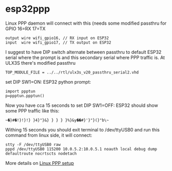 # esp32ppp

Linux PPP daemon will connect with this
(needs some modified passthru for GPIO 16=RX 17=TX

    output wire wifi_gpio16, // RX input on ESP32
    input  wire wifi_gpio17, // TX output on ESP32

I suggest to have DIP switch alternate between passthru
to default ESP32 serial where the prompt is and this secondary
serial where PPP traffic is. At ULX3S there's modified passthru

    TOP_MODULE_FILE = ../../rtl/ulx3s_v20_passthru_serial2.vhd

set DIP SW1=ON: ESP32 python prompt:

    import ppptun
    p=ppptun.ppptun()

Now you have cca 15 seconds to set DIP SW1=OFF: ESP32 should show some PPP
traffic like this:

    ~�}#�!}!}!} }4}"}&} } } } }%}&y��#}'}"}(}"b\~

Withing 15 seconds you should exit terminal to /dev/ttyUSB0 and run this command from linux side,
it will connect:

    stty -F /dev/ttyUSB0 raw
    pppd /dev/ttyUSB0 115200 10.0.5.2:10.0.5.1 noauth local debug dump defaultroute nocrtscts nodetach

More details on [Linux PPP setup](https://www.instructables.com/id/Connect-the-Raspberry-Pi-to-network-using-UART)
